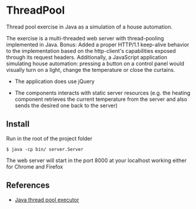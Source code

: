 # ThreadPool
Thread pool exercise in Java as a simulation of a house automation.

The exercise is a multi-threaded web server with thread-pooling implemented in Java.
Bonus: Added a proper HTTP/1.1 keep-alive behavior to the implementation based on the http-client's capabilities exposed through its request headers.
Additionally, a JavaScript application simulating house automation: pressing a button on a control panel would visually turn on a light, change the temperature or
close the curtains.


* The application does use jQuery

* The components interacts with static server resources (e.g. the heating component retrieves the current temperature from the server and also
sends the desired one back to the server)

## Install
Run in the root of the project folder
```
$ java -cp bin/ server.Server
```
The web server will start in the port 8000 at your localhost working either for Chrome and Firefox


## References
* [Java thread pool executor](https://howtodoinjava.com/java/multi-threading/java-thread-pool-executor-example/)
